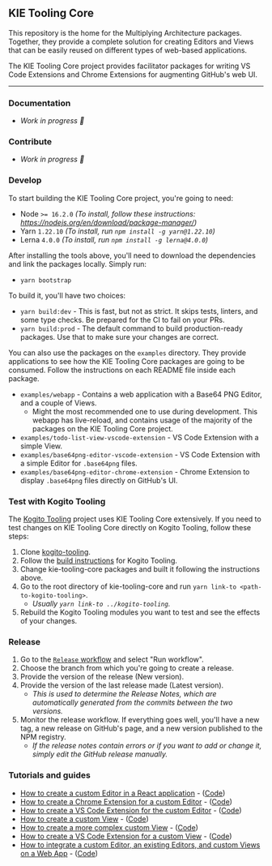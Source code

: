 ## KIE Tooling Core

This repository is the home for the Multiplying Architecture packages. Together, they provide a complete solution for creating Editors and Views that can be easily reused on different types of web-based applications.

The KIE Tooling Core project provides facilitator packages for writing VS Code Extensions and Chrome Extensions for augmenting GitHub's web UI.

---

### Documentation

- _Work in progress 🔨_

### Contribute

- _Work in progress 🔨_

### Develop

To start building the KIE Tooling Core project, you're going to need:

- Node `>= 16.2.0` _(To install, follow these instructions: https://nodejs.org/en/download/package-manager/)_
- Yarn `1.22.10` _(To install, run `npm install -g yarn@1.22.10`)_
- Lerna `4.0.0` _(To install, run `npm install -g lerna@4.0.0`)_

After installing the tools above, you'll need to download the dependencies and link the packages locally. Simply run:

- `yarn bootstrap`

To build it, you'll have two choices:

- `yarn build:dev` - This is fast, but not as strict. It skips tests, linters, and some type checks. Be prepared for the CI to fail on your PRs.
- `yarn build:prod` - The default command to build production-ready packages. Use that to make sure your changes are correct.

You can also use the packages on the `examples` directory. They provide applications to see how the KIE Tooling Core packages are going to be consumed. Follow the instructions on each README file inside each package.

- `examples/webapp` - Contains a web application with a Base64 PNG Editor, and a couple of Views.
  - Might the most recommended one to use during development. This webapp has live-reload, and contains usage of the majority of the packages on the KIE Tooling Core project.
- `examples/todo-list-view-vscode-extension` - VS Code Extension with a simple View.
- `examples/base64png-editor-vscode-extension` - VS Code Extension with a simple Editor for `.base64png` files.
- `examples/base64png-editor-chrome-extension` - Chrome Extension to display `.base64png` files directly on GitHub's UI.

### Test with Kogito Tooling

The [Kogito Tooling](https://github.com/kiegroup/kogito-tooling) project uses KIE Tooling Core extensively. If you need to test changes on KIE Tooling Core directly on Kogito Tooling, follow these steps:

1. Clone [kogito-tooling](https://github.com/kiegroup/kogito-tooling).
1. Follow the [build instructions](https://github.com/kiegroup/kogito-tooling/tree/main/README.md#build-from-source) for Kogito Tooling.
1. Change kie-tooling-core packages and built it following the instructions above.
1. Go to the root directory of kie-tooling-core and run `yarn link-to <path-to-kogito-tooling>`.
   - _Usually `yarn link-to ../kogito-tooling`._
1. Rebuild the Kogito Tooling modules you want to test and see the effects of your changes.

### Release

1. Go to the [`Release` workflow](https://github.com/kiegroup/kie-tooling-core/actions/workflows/release.yml) and select "Run workflow".
1. Choose the branch from which you're going to create a release.
1. Provide the version of the release (New version).
1. Provide the version of the last release made (Latest version).
   - _This is used to determine the Release Notes, which are automatically generated from the commits between the two versions._
1. Monitor the release workflow. If everything goes well, you'll have a new tag, a new release on GitHub's page, and a new version published to the NPM registry.
   - _If the release notes contain errors or if you want to add or change it, simply edit the GitHub release manually._

### Tutorials and guides

- [How to create a custom Editor in a React application](https://blog.kie.org/2020/10/kogito-tooling-examples%e2%80%8a-%e2%80%8ahow-to-create-a-custom-editor-in-a-react-application.html) - ([Code](/examples/base64png-editor))
- [How to create a Chrome Extension for a custom Editor](https://blog.kie.org/2020/10/kogito-tooling-examples%e2%80%8a-%e2%80%8ahow-to-create-a-chrome-extension-for-a-custom-editor.html) - ([Code](/examples/base64png-editor-chrome-extension))
- [How to create a VS Code Extension for the custom Editor](https://blog.kie.org/2020/10/kogito-tooling-examples%e2%80%8a-%e2%80%8ahow-to-create-a-vs-code-extension-for-the-custom-editor.html) - ([Code](/examples/base64png-editor-vscode-extension))
- [How to create a custom View](https://blog.kie.org/2020/10/kogito-tooling-examples-how-to-create-a-custom-view.html) - ([Code](/examples/todo-list-view))
- [How to create a more complex custom View](https://blog.kie.org/2020/10/kogito-tooling-examples-how-to-create-a-more-complex-custom-view.html) - ([Code](/examples/ping-pong-view))
- [How to create a VS Code Extension for a custom View](https://blog.kie.org/2020/10/kogito-tooling-examples%e2%80%8a-%e2%80%8ahow-to-create-a-vs-code-extension-for-a-custom-view.html) - ([Code](/examples/todo-list-view-vscode-extension))
- [How to integrate a custom Editor, an existing Editors, and custom Views on a Web App](https://blog.kie.org/2020/10/kogito-tooling-examples%e2%80%8a-%e2%80%8ahow-to-integrate-a-custom-editor-an-existing-editors-and-custom-views.html) - ([Code](/examples/webapp))
